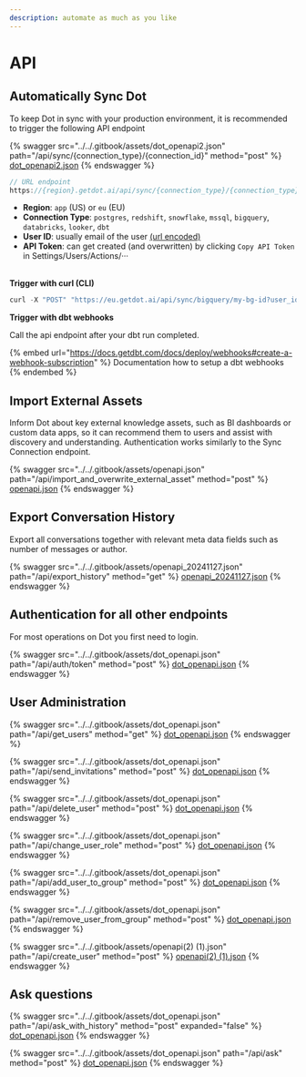 ```yaml
---
description: automate as much as you like
---
```


# API



## Automatically Sync Dot

To keep Dot in sync with your production environment, it is recommended to trigger the following API endpoint

{% swagger src="../../.gitbook/assets/dot_openapi2.json" path="/api/sync/{connection_type}/{connection_id}" method="post" %}
[dot_openapi2.json](../../.gitbook/assets/dot_openapi2.json)
{% endswagger %}

```javascript
// URL endpoint
https://{region}.getdot.ai/api/sync/{connection_type}/{connection_type}?user_id={user}&api_token={api_token}
```

* **Region**: `app` (US)  or `eu` (EU)
* **Connection Type**: `postgres`, `redshift`, `snowflake`, `mssql`, `bigquery`, `databricks`, `looker`, `dbt`
* **User ID**: usually email of the user [(url encoded)](https://www.urlencoder.io/)
* **API Token**: can get created (and overwritten) by clicking `Copy API Token` in Settings/Users/Actions/···

\
**Trigger with curl (CLI)**

```javascript
curl -X "POST" "https://eu.getdot.ai/api/sync/bigquery/my-bg-id?user_id=sync_user%40contoso.com&api_token=42673584be9724a21e1550336d6fe509f4a04207461ec9a926ca2a27cbd27fa0
```



**Trigger with dbt webhooks**

Call the api endpoint after your dbt run completed.

{% embed url="https://docs.getdbt.com/docs/deploy/webhooks#create-a-webhook-subscription" %}
Documentation how to setup a dbt webhooks
{% endembed %}







## Import External Assets

Inform Dot about key external knowledge assets, such as BI dashboards or custom data apps, so it can recommend them to users and assist with discovery and understanding. Authentication works similarly to the Sync Connection endpoint.

{% swagger src="../../.gitbook/assets/openapi.json" path="/api/import_and_overwrite_external_asset" method="post" %}
[openapi.json](../../.gitbook/assets/openapi.json)
{% endswagger %}



## Export Conversation History

Export all conversations together with relevant meta data fields such as number of messages or author.

{% swagger src="../../.gitbook/assets/openapi_20241127.json" path="/api/export_history" method="get" %}
[openapi_20241127.json](../../.gitbook/assets/openapi_20241127.json)
{% endswagger %}





## Authentication for all other endpoints

For most operations on Dot you first need to login.

{% swagger src="../../.gitbook/assets/dot_openapi.json" path="/api/auth/token" method="post" %}
[dot_openapi.json](../../.gitbook/assets/dot_openapi.json)
{% endswagger %}



## User Administration

{% swagger src="../../.gitbook/assets/dot_openapi.json" path="/api/get_users" method="get" %}
[dot_openapi.json](../../.gitbook/assets/dot_openapi.json)
{% endswagger %}

{% swagger src="../../.gitbook/assets/dot_openapi.json" path="/api/send_invitations" method="post" %}
[dot_openapi.json](../../.gitbook/assets/dot_openapi.json)
{% endswagger %}

{% swagger src="../../.gitbook/assets/dot_openapi.json" path="/api/delete_user" method="post" %}
[dot_openapi.json](../../.gitbook/assets/dot_openapi.json)
{% endswagger %}

{% swagger src="../../.gitbook/assets/dot_openapi.json" path="/api/change_user_role" method="post" %}
[dot_openapi.json](../../.gitbook/assets/dot_openapi.json)
{% endswagger %}

{% swagger src="../../.gitbook/assets/dot_openapi.json" path="/api/add_user_to_group" method="post" %}
[dot_openapi.json](../../.gitbook/assets/dot_openapi.json)
{% endswagger %}

{% swagger src="../../.gitbook/assets/dot_openapi.json" path="/api/remove_user_from_group" method="post" %}
[dot_openapi.json](../../.gitbook/assets/dot_openapi.json)
{% endswagger %}

{% swagger src="../../.gitbook/assets/openapi(2) (1).json" path="/api/create_user" method="post" %}
[openapi(2) (1).json](<../../.gitbook/assets/openapi(2) (1).json>)
{% endswagger %}

## Ask questions

{% swagger src="../../.gitbook/assets/dot_openapi.json" path="/api/ask_with_history" method="post" expanded="false" %}
[dot_openapi.json](../../.gitbook/assets/dot_openapi.json)
{% endswagger %}

{% swagger src="../../.gitbook/assets/dot_openapi.json" path="/api/ask" method="post" %}
[dot_openapi.json](../../.gitbook/assets/dot_openapi.json)
{% endswagger %}



